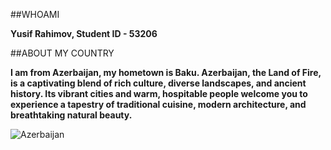 ##WHOAMI

**Yusif Rahimov, Student ID - 53206**


##ABOUT MY COUNTRY

**I am from Azerbaijan, my hometown is Baku.
Azerbaijan, the Land of Fire, is a captivating blend of rich culture, 
diverse landscapes, and ancient history. Its vibrant cities and warm, 
hospitable people welcome you to experience a tapestry of traditional cuisine, 
modern architecture, and breathtaking natural beauty.**

![Azerbaijan](https://wallpapercave.com/wp/wp2106909.jpg)
